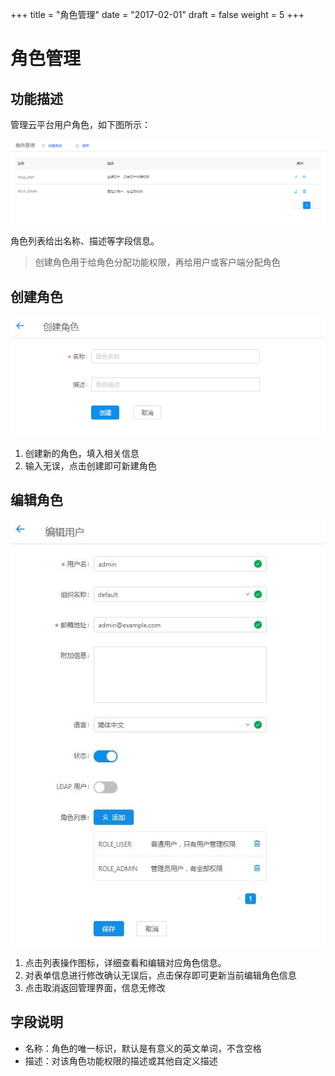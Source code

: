 +++
title = "角色管理"
date = "2017-02-01"
draft = false
weight = 5
+++

# 角色管理

## 功能描述

管理云平台用户角色，如下图所示：

![](./images/index4.png)

角色列表给出名称、描述等字段信息。

> 创建角色用于给角色分配功能权限，再给用户或客户端分配角色

## 创建角色

![](./images/create4.png)

1. 创建新的角色，填入相关信息
2. 输入无误，点击创建即可新建角色

## 编辑角色

![](./images/edit6.png)

1. 点击列表操作图标，详细查看和编辑对应角色信息。
2. 对表单信息进行修改确认无误后，点击保存即可更新当前编辑角色信息
3. 点击取消返回管理界面，信息无修改

## 字段说明

- 名称：角色的唯一标识，默认是有意义的英文单词，不含空格
- 描述：对该角色功能权限的描述或其他自定义描述
